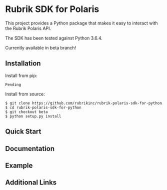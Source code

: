 # Rubrik SDK for Polaris

This project provides a Python package that makes it easy to interact with the Rubrik Polaris API.

The SDK has been tested against Python 3.6.4.

Currently available in beta branch!

## Installation

Install from pip:

```
Pending
```

Install from source:
```
$ git clone https://github.com/rubrikinc/rubrik-polaris-sdk-for-python
$ cd rubrik-polaris-sdk-for-python
$ git checkout beta
$ python setup.py install
```
## Quick Start

## Documentation

## Example

## Additional Links